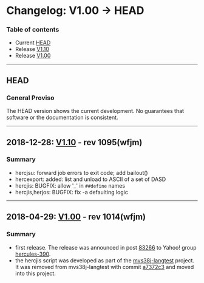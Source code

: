 # Changelog: V1.00 -> HEAD

### Table of contents
- Current [HEAD](#user-content-head)
- Release [V1.10](#user-content-V1.10)
- Release [V1.00](#user-content-V1.00)

<!-- --------------------------------------------------------------------- -->
---
## <a id="head">HEAD</a>
### General Proviso
The HEAD version shows the current development. No guarantees that software or
the documentation is consistent.

<!-- --------------------------------------------------------------------- -->
---
## <a id="V1.10">2018-12-28: [V1.10](https://github.com/wfjm/herc-tools/releases/tag/V1.10) - rev 1095(wfjm)</a>

### Summary
- hercjsu: forward job errors to exit code; add bailout()
- hercexport: added: list and unload to ASCII of a set of DASD
- hercjis: BUGFIX: allow '_' in `##define` names
- hercjis,herjos: BUGFIX: fix -a defaulting logic

<!-- --------------------------------------------------------------------- -->
---
## <a id="V1.00">2018-04-29: [V1.00](https://github.com/wfjm/herc-tools/releases/tag/V1.00) - rev 1014(wfjm)</a>

### Summary
- first release. The release was announced in post [83266](https://groups.yahoo.com/neo/groups/hercules-390/conversations/messages/83266) to Yahoo! group [hercules-390](https://groups.yahoo.com/neo/groups/hercules-390/info).
- the hercjis script was developed as part of the [mvs38j-langtest](https://github.com/wfjm/mvs38j-langtest) project. It was removed from mvs38j-langtest with commit [a7372c3](https://github.com/wfjm/mvs38j-langtest/commit/a7372c30823da3fce2c2066d4f2979a6c80f0af8) and moved into this project.
